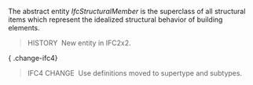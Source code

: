﻿The abstract entity _IfcStructuralMember_ is the superclass of all structural items which represent the idealized structural behavior of building elements.

> HISTORY&nbsp; New entity in IFC2x2.

{ .change-ifc4}
> IFC4 CHANGE&nbsp; Use definitions moved to supertype and subtypes.

